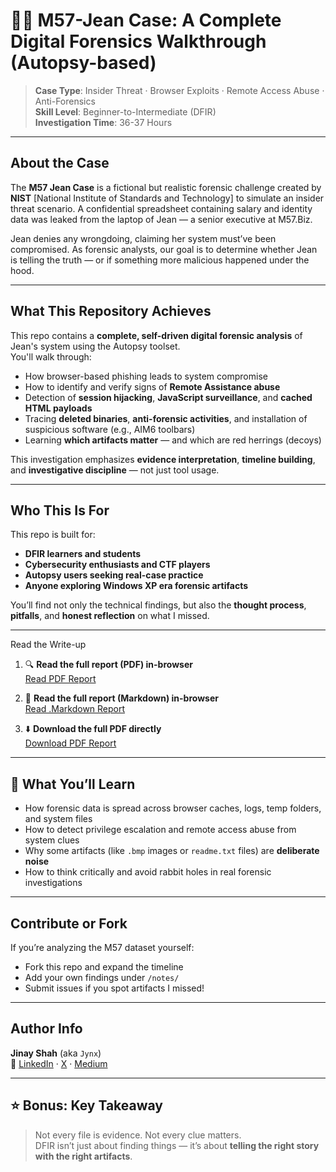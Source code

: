 # 🕵️‍♂️ M57-Jean Case: A Complete Digital Forensics Walkthrough (Autopsy-based)

> **Case Type**: Insider Threat · Browser Exploits · Remote Access Abuse · Anti-Forensics  
> **Skill Level**: Beginner-to-Intermediate (DFIR)  
> **Investigation Time**: 36-37 Hours

---

## About the Case

The **M57 Jean Case** is a fictional but realistic forensic challenge created by **NIST** [National Institute of Standards and Technology] to simulate an insider threat scenario. A confidential spreadsheet containing salary and identity data was leaked from the laptop of Jean — a senior executive at M57.Biz.  

Jean denies any wrongdoing, claiming her system must’ve been compromised. As forensic analysts, our goal is to determine whether Jean is telling the truth — or if something more malicious happened under the hood.

---

## What This Repository Achieves

This repo contains a **complete, self-driven digital forensic analysis** of Jean's system using the Autopsy toolset.  
You'll walk through:

- How browser-based phishing leads to system compromise  
- How to identify and verify signs of **Remote Assistance abuse**  
- Detection of **session hijacking**, **JavaScript surveillance**, and **cached HTML payloads**  
- Tracing **deleted binaries**, **anti-forensic activities**, and installation of suspicious software (e.g., AIM6 toolbars)  
- Learning **which artifacts matter** — and which are red herrings (decoys)

This investigation emphasizes **evidence interpretation**, **timeline building**, and **investigative discipline** — not just tool usage.

---

## Who This Is For

This repo is built for:

- **DFIR learners and students**  
- **Cybersecurity enthusiasts and CTF players**  
- **Autopsy users seeking real-case practice**  
- **Anyone exploring Windows XP era forensic artifacts**  

You’ll find not only the technical findings, but also the **thought process**, **pitfalls**, and **honest reflection** on what I missed.

---

Read the Write-up

1. 🔍 **Read the full report (PDF) in-browser**  
   [Read PDF Report](M57-Jean_Autopsy_Case_Analysis.pdf)

2. 📝 **Read the full report (Markdown) in-browser**  
   [Read .Markdown Report](./Markdown%20Report/M57-Jean_Autopsy_Case_Analysis.md)

3. ⬇️ **Download the full PDF directly**  
   [Download PDF Report](https://github.com/jynxora/M57-Jean-Case-Analysis/raw/main/M57-Jean_Autopsy_Case_Analysis.pdf)

---

## 🔦 What You’ll Learn

- How forensic data is spread across browser caches, logs, temp folders, and system files
- How to detect privilege escalation and remote access abuse from system clues
- Why some artifacts (like `.bmp` images or `readme.txt` files) are **deliberate noise**
- How to think critically and avoid rabbit holes in real forensic investigations

---

## Contribute or Fork

If you’re analyzing the M57 dataset yourself:
- Fork this repo and expand the timeline
- Add your own findings under `/notes/`
- Submit issues if you spot artifacts I missed!

---

## Author Info

**Jinay Shah** (aka `Jynx`)  
🔗 [LinkedIn](https://linkedin.com/in/jynxora) · [X](https://x.com/JynxZero) · [Medium](https://medium.com/@jynxora)

---

## ⭐ Bonus: Key Takeaway

> Not every file is evidence. Not every clue matters.  
> DFIR isn’t just about finding things — it’s about **telling the right story with the right artifacts**.
